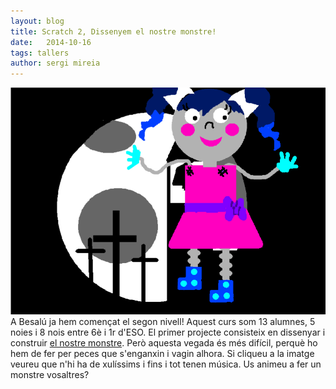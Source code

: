 ```yaml
---
layout: blog
title: Scratch 2, Dissenyem el nostre monstre!
date:   2014-10-16
tags: tallers
author: sergi mireia
---
```


[![monstre](/blog/images_blog/monstre.png)](http://scratch.mit.edu/studios/603382/)
A Besalú ja hem començat el segon nivell! Aquest curs som 13 alumnes, 5 noies i 8 nois entre 6è i 1r d'ESO. El primer projecte consisteix en dissenyar i construir [el nostre monstre](http://codeclubcat.org/materials/curriculum/ca-ES/02_scratch_02/01/01_Fer_un_Monstre.html). Però aquesta vegada és més difícil, perquè ho hem de fer per peces que s'enganxin i vagin alhora. Si cliqueu a la imatge veureu que n'hi ha de xulíssims i fins i tot tenen música. Us animeu a fer un monstre vosaltres?

